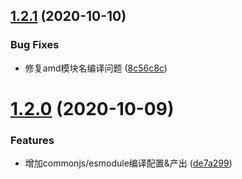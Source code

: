 ## [1.2.1](https://github.com/searchfe/inject-js/compare/v1.2.0...v1.2.1) (2020-10-10)


### Bug Fixes

* 修复amd模块名编译问题 ([8c56c8c](https://github.com/searchfe/inject-js/commit/8c56c8c102510a1cc59ef065bd8bcdae6f63a91b))

# [1.2.0](https://github.com/searchfe/inject-js/compare/v1.1.1...v1.2.0) (2020-10-09)


### Features

* 增加commonjs/esmodule编译配置&产出 ([de7a299](https://github.com/searchfe/inject-js/commit/de7a299071ac8eab4dc7c8d0fb307e76eb8178ab))
